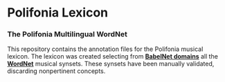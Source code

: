# Polifonia Lexicon

### The Polifonia Multilingual WordNet

This repository contains the annotation files for the Polifonia musical lexicon. The lexicon was created selecting from **[BabelNet domains](http://lcl.uniroma1.it/babeldomains/)** all the **[WordNet](https://wordnet.princeton.edu)** musical synsets. These synsets have been manually validated, discarding nonpertinent concepts.
